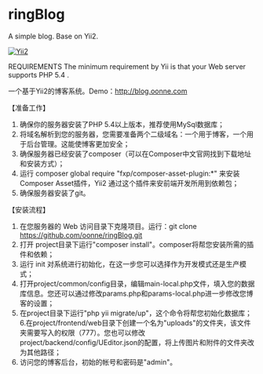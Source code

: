 # ringBlog
A simple blog. Base on Yii2.

[![Yii2](https://img.shields.io/badge/Powered_by-Yii_Framework-green.svg?style=flat)](http://www.yiiframework.com/)

REQUIREMENTS
The minimum requirement by Yii is that your Web server supports PHP 5.4 .

一个基于Yii2的博客系统。Demo：http://blog.oonne.com

【准备工作】
1. 确保你的服务器安装了PHP 5.4以上版本，推荐使用MySql数据库；
2. 将域名解析到您的服务器，您需要准备两个二级域名：一个用于博客，一个用于后台管理。这能使博客更加安全；
3. 确保服务器已经安装了composer（可以在Composer中文官网找到下载地址和安装方式）；
4. 运行 composer global require "fxp/composer-asset-plugin:*" 来安装Composer Asset插件，Yii2 通过这个插件来安前端开发所用到依赖包；
5. 确保服务器安装了git。

【安装流程】
1. 在您服务器的 Web 访问目录下克隆项目。运行：git clone https://github.com/oonne/ringBlog.git
2. 打开 project目录下运行"composer install"。composer将帮您安装所需的插件和依赖；
3. 运行 init 对系统进行初始化，在这一步您可以选择作为开发模式还是生产模式；
4. 打开project/common/config目录，编辑main-local.php文件，填入您的数据库信息。您还可以通过修改params.php和params-local.php进一步修改您博客的设置；
5. 在project目录下运行"php yii migrate/up"，这个命令将帮您初始化数据库；
6.在project/frontend/web目录下创建一个名为"uploads"的文件夹，该文件夹需要写入的权限（777）。您也可以修改project/backend/config/UEditor.json的配置，将上传图片和附件的文件夹改为其他路径；
7. 访问您的博客后台，初始的帐号和密码是"admin"。